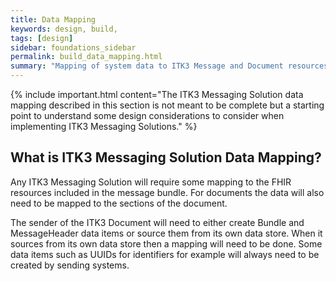 ```yaml
---
title: Data Mapping
keywords: design, build,
tags: [design]
sidebar: foundations_sidebar
permalink: build_data_mapping.html
summary: "Mapping of system data to ITK3 Message and Document resources"
---
```


{% include important.html content="The ITK3 Messaging Solution data mapping described in this section is not meant to be complete but a starting point to understand some design considerations to consider when implementing ITK3 Messaging Solutions." %}

## What is ITK3 Messaging Solution Data Mapping? ##


Any ITK3 Messaging Solution will require some mapping to the FHIR resources included in the message bundle. For documents the data will also need to be mapped to the sections of the document.

The sender of the ITK3 Document will need to either create Bundle and MessageHeader data items or source them from its own data store. When it sources from its own data store then a mapping will need to be done. Some data items such as UUIDs for identifiers for example will always need to be created by sending systems. 




